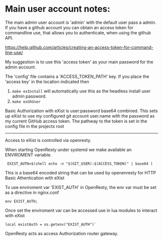 # Main user account notes:

The main admin user account is 'admin' with the default user pass a admin.
If you have a github account you can obtain an access token for commandline use,
that allows you to authenticate, when using the github API.

https://help.github.com/articles/creating-an-access-token-for-command-line-use/

My suggestion is to use this 'access token' as your main password for the admin account.

The 'config' file contains a 'ACCESS_TOKEN_PATH' key.
If you place the 'access key' in the location indicated then 

1. `make exInstall` will automatically use this as the headless install user admin password.
2. `make exGhUser`

Basic Authorization with eXist is user:password base64 combined.
This sets up eXist to use my configured git account user.name
with the password as my current GitHub access token.
The pathway to the token is set in the config file in the projects root

-------------------------------------------

Access to eXist is controlled via openresty.

When starting OpenResty under systemd we make available an ENVIROMENT variable.

```
 EXIST_AUTH=$(shell echo -n "$(GIT_USER):$(ACCESS_TOKEN)" | base64 )
```
This is a base64 encoded string that can be used by openenresty for HTTP Basic Athentication with eXist

To use enviroment var 'EXIST_AUTH' in OpenResty, the env var must be set as a directive in nginx.conf

    env EXIST_AUTH;

 Once set the enviroment var can be accessed use in lua modules to interact with eXist

    local existAuth = os.getenv("EXIST_AUTH")`

 OpenResty acts as access Authorization router gateway. 



